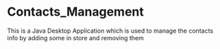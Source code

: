 # Contacts_Management
 This is a Java Desktop Application which is used to manage the contacts info by adding some  in store and removing them
